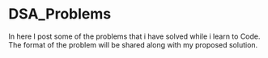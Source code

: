 # DSA_Problems
In here I post some of the problems that i have solved while i learn to Code.
<br>
The format of the problem will be shared along with my proposed solution.
